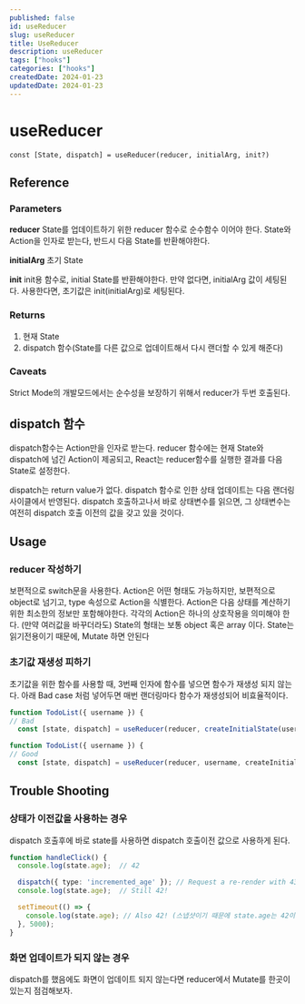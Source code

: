 ```yaml
---
published: false
id: useReducer
slug: useReducer
title: UseReducer
description: useReducer
tags: ["hooks"]
categories: ["hooks"]
createdDate: 2024-01-23
updatedDate: 2024-01-23
---
```


# useReducer

```tsx
const [State, dispatch] = useReducer(reducer, initialArg, init?)
```

## Reference
### Parameters
**reducer**
State를 업데이트하기 위한 reducer 함수로 순수함수 이어야 한다.
State와 Action을 인자로 받는다, 반드시 다음 State를 반환해야한다.

**initialArg**
초기 State

**init**
init용 함수로, initial State를 반환해야한다.
만약 없다면, initialArg 값이 세팅된다. 
사용한다면, 초기값은 init(initialArg)로 세팅된다.

### Returns
1. 현재 State
2. dispatch 함수(State를 다른 값으로 업데이트해서 다시 랜더할 수 있게 해준다)

### Caveats
Strict Mode의 개발모드에서는 순수성을 보장하기 위해서 reducer가 두번 호출된다.

## dispatch 함수
dispatch함수는 Action만을 인자로 받는다.
reducer 함수에는 현재 State와 dispatch에 넘긴 Action이 제공되고,
React는 reducer함수를 실행한 결과를 다음 State로 설정한다.

dispatch는 return value가 없다.
dispatch 함수로 인한 상태 업데이트는 다음 랜더링 사이클에서 반영된다.
dispatch 호출하고나서 바로 상태변수를 읽으면, 그 상태변수는 여전히 dispatch 호출 이전의 값을 갖고 있을 것이다.

## Usage

### reducer 작성하기
보편적으로 switch문을 사용한다.
Action은 어떤 형태도 가능하지만, 보편적으로 object로 넘기고, type 속성으로 Action을 식별한다.
Action은 다음 상태를 계산하기 위한 최소한의 정보만 포함해야한다.
각각의 Action은 하나의 상호작용을 의미해야 한다. (만약 여러값을 바꾸더라도)
State의 형태는 보통 object 혹은 array 이다.
State는 읽기전용이기 때문에, Mutate 하면 안된다

### 초기값 재생성 피하기

초기값을 위한 함수를 사용할 때, 3번째 인자에 함수를 넣으면 함수가 재생성 되지 않는다.
아래 Bad case 처럼 넣어두면 매번 랜더링마다 함수가 재생성되어 비효율적이다.

```typescript
function TodoList({ username }) {
// Bad
  const [state, dispatch] = useReducer(reducer, createInitialState(username));

function TodoList({ username }) {
// Good
  const [state, dispatch] = useReducer(reducer, username, createInitialState);
```

## Trouble Shooting

### 상태가 이전값을 사용하는 경우

dispatch 호출후에 바로 state를 사용하면 dispatch 호출이전 값으로 사용하게 된다.
```typescript
function handleClick() {
  console.log(state.age);  // 42

  dispatch({ type: 'incremented_age' }); // Request a re-render with 43
  console.log(state.age);  // Still 42!

  setTimeout(() => {
    console.log(state.age); // Also 42! (스냅샷이기 때문에 state.age는 42이다.)
  }, 5000);
}
```

### 화면 업데이트가 되지 않는 경우
dispatch를 했음에도 화면이 업데이트 되지 않는다면 reducer에서 Mutate를 한곳이 있는지 점검해보자.
